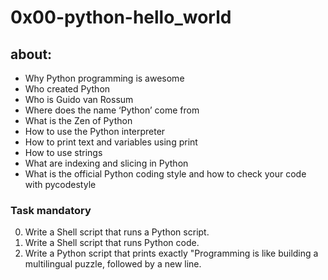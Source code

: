 # 0x00-python-hello_world
##  about:
  - Why Python programming is awesome
  - Who created Python
  - Who is Guido van Rossum
  - Where does the name ‘Python’ come from
  - What is the Zen of Python
  - How to use the Python interpreter
  - How to print text and variables using print
  - How to use strings
  - What are indexing and slicing in Python
  - What is the official Python coding style and how to check your code with pycodestyle

### Task mandatory
0. Write a Shell script that runs a Python script.
1. Write a Shell script that runs Python code.
2. Write a Python script that prints exactly "Programming is like building a multilingual puzzle, followed by a new line. 
